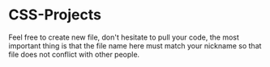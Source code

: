 # CSS-Projects
Feel free to create new file, don't hesitate to pull your code, the most important thing is that the file name here must match your nickname so that file does not conflict with other people.
